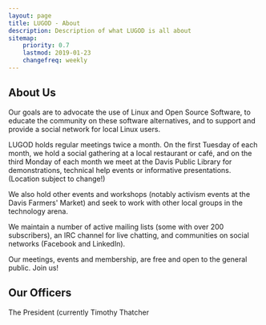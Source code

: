 ```yaml
---
layout: page
title: LUGOD - About
description: Description of what LUGOD is all about
sitemap:
    priority: 0.7
    lastmod: 2019-01-23
    changefreq: weekly
---
```

## About Us

Our goals are to advocate the use of Linux and Open Source Software, to educate the community on these software alternatives, and to support and provide a social network for local Linux users.

LUGOD holds regular meetings twice a month. On the first Tuesday of each month, we hold a social gathering at a local restaurant or café, and on the third Monday of each month we meet at the Davis Public Library for demonstrations, technical help events or informative presentations. (Location subject to change!)

We also hold other events and workshops (notably activism events at the Davis Farmers' Market) and seek to work with other local groups in the technology arena.

We maintain a number of active mailing lists (some with over 200 subscribers), an IRC channel for live chatting, and communities on social networks (Facebook and LinkedIn).

Our meetings, events and membership, are free and open to the general public. Join us!

## Our Officers

The President (currently Timothy Thatcher
